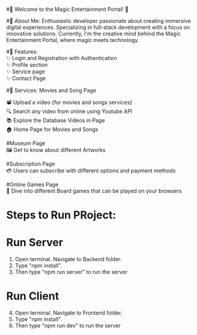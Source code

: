 #🌟 Welcome to the Magic Entertainment Portal! 🌟

#🚀 About Me:
Enthusiastic developer passionate about creating immersive digital experiences. Specializing in full-stack development with a focus on innovative solutions. Currently, I'm the creative mind behind the Magic Entertainment Portal, where magic meets technology.

#🔗 Features:<br/>
✨ Login and Registration with Authentication<br/>
✨ Profile section<br/>
✨ Service page<br/>
✨ Contact Page<br/>

#🎉 Services:
Movies and Song Page

📽️ Upload a video {for movies and songs services}<br/>
🔍 Search any video from online using Youtube API<br/>
📚 Explore the Database Videos in Page<br/>
🏠 Home Page for Movies and Songs<br/>

#Museum Page<br/>
🖼️ Get to know about different Artworks

#Subscription Page<br/>
💳 Users can subscribe with different options and payment methods

#Online Games Page<br/>
🎲 Dive into different Board games that can be played on your browsers


# Steps to Run PRoject:
  # Run Server
  1. Open terminal. Navigate to Backend folder.
  2. Type "npm install".
  3. Then type "npm run server" to run the server
  # Run Client
  4. Open terminal. Navigate to Frontend folder.
  2. Type "npm install".
  3. Then type "npm run dev" to run the server
